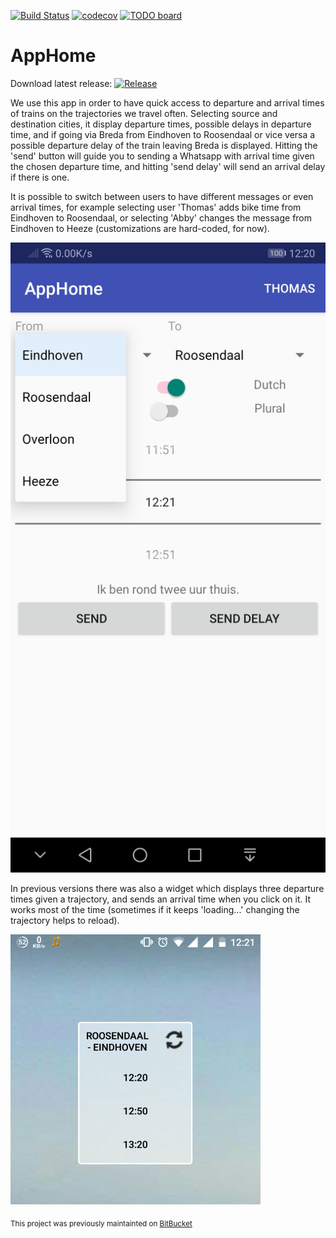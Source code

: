 [![Build Status](https://travis-ci.org/PHPirates/AppHome.svg?branch=master)](https://travis-ci.org/PHPirates/AppHome) 
[![codecov](https://codecov.io/gh/phpirates/apphome/branch/master/graph/badge.svg)](https://codecov.io/gh/phpirates/apphome)
[![TODO board](https://imdone.io/api/1.0/projects/5ae048b775e50c7dfbd31049/badge)](https://imdone.io/app#/board/PHPirates/AppHome)

# AppHome

Download latest release: [![Release](https://img.shields.io/github/release/PHPirates/AppHome.svg)](https://github.com/PHPirates/AppHome/releases/latest)

We use this app in order to have quick access to departure and arrival times of trains on the trajectories we travel often. Selecting source and destination cities, it display departure times, possible delays in departure time, and if going via Breda from Eindhoven to Roosendaal or vice versa a possible departure delay of the train leaving Breda is displayed. Hitting the 'send' button will guide you to sending a Whatsapp with arrival time given the chosen departure time, and hitting 'send delay' will send an arrival delay if there is one.

It is possible to switch between users to have different messages or even arrival times, for example selecting user 'Thomas' adds bike time from Eindhoven to Roosendaal, or selecting 'Abby' changes the message from Eindhoven to Heeze (customizations are hard-coded, for now).

![Image of app](Screenshot1.6.0.jpg?raw=true "App Screenshot") 

In previous versions there was also a widget which displays three departure times given a trajectory, and sends an arrival time when you click on it. It works most of the time (sometimes if it keeps 'loading...' changing the trajectory helps to reload).

![Widget Screenshot](ScreenshotWidget.png?raw=true "Widget Screenshot")

<sub>This project was previously maintainted on [BitBucket](https://bitbucket.org/slideclimb/apphome/overview)</sub>
